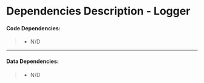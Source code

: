# Dependencies Description - Logger


#### **Code Dependencies:**
> * N/D

-----

#### **Data Dependencies:**
> * N/D